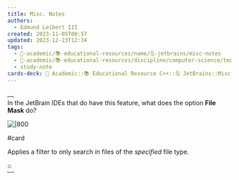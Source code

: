 ```yaml
---
title: Misc. Notes
authors:
  - Edmund Leibert III
created: 2023-11-05T00:57
updated: 2023-12-23T12:34
tags:
  - 🔴-academic/📚-educational-resources/name/🗒️-jetbrains/misc-notes
  - 🔴-academic/📚-educational-resources/discipline/computer-science/technology/jetbrains
  - study-note
cards-deck: 🔴 Academic::📚 Educational Resource️ C++::🗒️ JetBrains::Misc. Notes
---
```


﹇<br>
In the JetBrain IDEs that do have this feature, what does the option **File Mask** do?

![|800](the-vault/assets/images/Pasted%20image%2020231105005754.png)

#card 

Applies a filter to only search *in* files of the *specified* file type.

⌂
<br>﹈<br>


